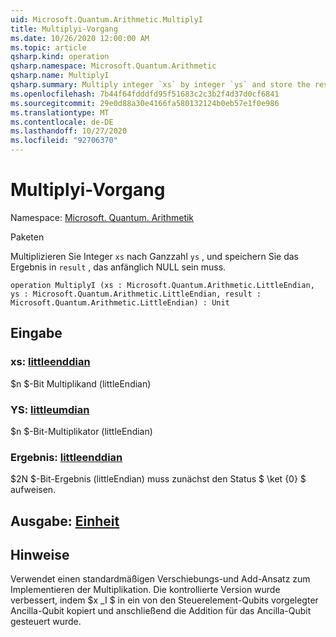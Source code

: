 ```yaml
---
uid: Microsoft.Quantum.Arithmetic.MultiplyI
title: Multiplyi-Vorgang
ms.date: 10/26/2020 12:00:00 AM
ms.topic: article
qsharp.kind: operation
qsharp.namespace: Microsoft.Quantum.Arithmetic
qsharp.name: MultiplyI
qsharp.summary: Multiply integer `xs` by integer `ys` and store the result in `result`, which must be zero initially.
ms.openlocfilehash: 7b44f64fdddfd95f51683c2c3b2f4d37d0cf6841
ms.sourcegitcommit: 29e0d88a30e4166fa580132124b0eb57e1f0e986
ms.translationtype: MT
ms.contentlocale: de-DE
ms.lasthandoff: 10/27/2020
ms.locfileid: "92706370"
---
```

# <a name="multiplyi-operation"></a>Multiplyi-Vorgang

Namespace: [Microsoft. Quantum. Arithmetik](xref:Microsoft.Quantum.Arithmetic)

Paketen [](https://nuget.org/packages/)


Multiplizieren Sie Integer `xs` nach Ganzzahl `ys` , und speichern Sie das Ergebnis in `result` , das anfänglich NULL sein muss.

```qsharp
operation MultiplyI (xs : Microsoft.Quantum.Arithmetic.LittleEndian, ys : Microsoft.Quantum.Arithmetic.LittleEndian, result : Microsoft.Quantum.Arithmetic.LittleEndian) : Unit
```


## <a name="input"></a>Eingabe

### <a name="xs--littleendian"></a>xs: [littleenddian](xref:Microsoft.Quantum.Arithmetic.LittleEndian)

$n $-Bit Multiplikand (littleEndian)


### <a name="ys--littleendian"></a>YS: [littleumdian](xref:Microsoft.Quantum.Arithmetic.LittleEndian)

$n $-Bit-Multiplikator (littleEndian)


### <a name="result--littleendian"></a>Ergebnis: [littleenddian](xref:Microsoft.Quantum.Arithmetic.LittleEndian)

$2N $-Bit-Ergebnis (littleEndian) muss zunächst den Status $ \ket {0} $ aufweisen.



## <a name="output--unit"></a>Ausgabe: [Einheit](xref:microsoft.quantum.lang-ref.unit)



## <a name="remarks"></a>Hinweise

Verwendet einen standardmäßigen Verschiebungs-und Add-Ansatz zum Implementieren der Multiplikation.
Die kontrollierte Version wurde verbessert, indem $x _I $ in ein von den Steuerelement-Qubits vorgelegter Ancilla-Qubit kopiert und anschließend die Addition für das Ancilla-Qubit gesteuert wurde.